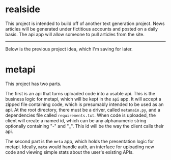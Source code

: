# realside
This project is intended to build off of another text generation project. News articles will be generated under fictitious accounts and posted on a daily basis. The api app will allow someone to pull articles from the site.


------------
Below is the previous project idea, which I'm saving for later.
# metapi

This project has two parts.

The first is an api that turns uploaded code into a usable api. This is the business logic for metapi, which will be kept in the `api` app. It will accept a zipped file containing code, which is presumably intended to be used as an api. At the root directory, there must be a driver, called `metamain.py`, and a dependencies file called `requirements.txt`. When code is uploaded, the client will create a named id, which can be any alphanumeric string optionally containing "-" and "\_". This id will be the way the client calls their api.

The second part is the `meta` app, which holds the presentation logic for metapi. Ideally, `meta` would handle auth, an interface for uploading new code and viewing simple stats about the user's existing APIs.
